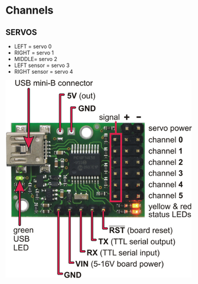 # Channels

## SERVOS
+ LEFT = servo 0
+ RIGHT = servo 1
+ MIDDLE= servo 2
+ LEFT sensor = servo 3
+ RIGHT sensor = servo 4


![](maestro.jpg) 